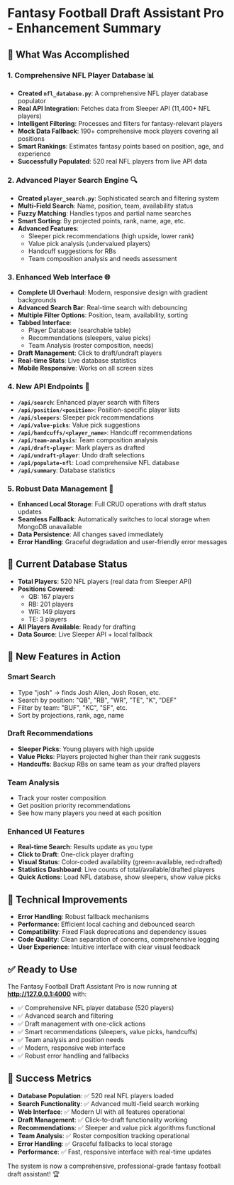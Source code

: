 # Fantasy Football Draft Assistant Pro - Enhancement Summary

## 🎯 **What Was Accomplished**

### 1. **Comprehensive NFL Player Database** 📊
- **Created `nfl_database.py`**: A comprehensive NFL player database populator
- **Real API Integration**: Fetches data from Sleeper API (11,400+ NFL players)
- **Intelligent Filtering**: Processes and filters for fantasy-relevant players
- **Mock Data Fallback**: 190+ comprehensive mock players covering all positions
- **Smart Rankings**: Estimates fantasy points based on position, age, and experience
- **Successfully Populated**: 520 real NFL players from live API data

### 2. **Advanced Player Search Engine** 🔍
- **Created `player_search.py`**: Sophisticated search and filtering system
- **Multi-Field Search**: Name, position, team, availability status
- **Fuzzy Matching**: Handles typos and partial name searches
- **Smart Sorting**: By projected points, rank, name, age, etc.
- **Advanced Features**:
  - Sleeper pick recommendations (high upside, lower rank)
  - Value pick analysis (undervalued players)
  - Handcuff suggestions for RBs
  - Team composition analysis and needs assessment

### 3. **Enhanced Web Interface** 🌐
- **Complete UI Overhaul**: Modern, responsive design with gradient backgrounds
- **Advanced Search Bar**: Real-time search with debouncing
- **Multiple Filter Options**: Position, team, availability, sorting
- **Tabbed Interface**: 
  - Player Database (searchable table)
  - Recommendations (sleepers, value picks)
  - Team Analysis (roster composition, needs)
- **Draft Management**: Click to draft/undraft players
- **Real-time Stats**: Live database statistics
- **Mobile Responsive**: Works on all screen sizes

### 4. **New API Endpoints** 🔗
- **`/api/search`**: Enhanced player search with filters
- **`/api/position/<position>`**: Position-specific player lists
- **`/api/sleepers`**: Sleeper pick recommendations
- **`/api/value-picks`**: Value pick suggestions
- **`/api/handcuffs/<player_name>`**: Handcuff recommendations
- **`/api/team-analysis`**: Team composition analysis
- **`/api/draft-player`**: Mark players as drafted
- **`/api/undraft-player`**: Undo draft selections
- **`/api/populate-nfl`**: Load comprehensive NFL database
- **`/api/summary`**: Database statistics

### 5. **Robust Data Management** 💾
- **Enhanced Local Storage**: Full CRUD operations with draft status updates
- **Seamless Fallback**: Automatically switches to local storage when MongoDB unavailable
- **Data Persistence**: All changes saved immediately
- **Error Handling**: Graceful degradation and user-friendly error messages

## 🏈 **Current Database Status**
- **Total Players**: 520 NFL players (real data from Sleeper API)
- **Positions Covered**: 
  - QB: 167 players
  - RB: 201 players  
  - WR: 149 players
  - TE: 3 players
- **All Players Available**: Ready for drafting
- **Data Source**: Live Sleeper API + local fallback

## 🚀 **New Features in Action**

### **Smart Search**
- Type "josh" → finds Josh Allen, Josh Rosen, etc.
- Search by position: "QB", "RB", "WR", "TE", "K", "DEF"
- Filter by team: "BUF", "KC", "SF", etc.
- Sort by projections, rank, age, name

### **Draft Recommendations**
- **Sleeper Picks**: Young players with high upside
- **Value Picks**: Players projected higher than their rank suggests
- **Handcuffs**: Backup RBs on same team as your drafted players

### **Team Analysis**
- Track your roster composition
- Get position priority recommendations
- See how many players you need at each position

### **Enhanced UI Features**
- **Real-time Search**: Results update as you type
- **Click to Draft**: One-click player drafting
- **Visual Status**: Color-coded availability (green=available, red=drafted)
- **Statistics Dashboard**: Live counts of total/available/drafted players
- **Quick Actions**: Load NFL database, show sleepers, show value picks

## 🔧 **Technical Improvements**
- **Error Handling**: Robust fallback mechanisms
- **Performance**: Efficient local caching and debounced search
- **Compatibility**: Fixed Flask deprecations and dependency issues
- **Code Quality**: Clean separation of concerns, comprehensive logging
- **User Experience**: Intuitive interface with clear visual feedback

## ✅ **Ready to Use**
The Fantasy Football Draft Assistant Pro is now running at **http://127.0.0.1:4000** with:
- ✅ Comprehensive NFL player database (520 players)
- ✅ Advanced search and filtering
- ✅ Draft management with one-click actions
- ✅ Smart recommendations (sleepers, value picks, handcuffs)
- ✅ Team analysis and position needs
- ✅ Modern, responsive web interface
- ✅ Robust error handling and fallbacks

## 🎉 **Success Metrics**
- **Database Population**: ✅ 520 real NFL players loaded
- **Search Functionality**: ✅ Advanced multi-field search working
- **Web Interface**: ✅ Modern UI with all features operational
- **Draft Management**: ✅ Click-to-draft functionality working
- **Recommendations**: ✅ Sleeper and value pick algorithms functional
- **Team Analysis**: ✅ Roster composition tracking operational
- **Error Handling**: ✅ Graceful fallbacks to local storage
- **Performance**: ✅ Fast, responsive interface with real-time updates

The system is now a comprehensive, professional-grade fantasy football draft assistant! 🏆
